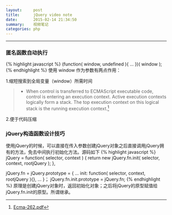 ```yaml
---
layout:     post
title:      jQuery video note
date:       2015-02-14 21:34:50
summary:    视频笔记
categories: php
---
```


---

### 匿名函数自动执行
{% highlight javascript %}
(function( window, undefined ){
    ...
})( window );
{% endhighlight %}
使用 window 作为参数有两点作用：

1.缩短搜索到全局变量（window）所需时间

> * When control is transferred to ECMAScript executable code, control is entering an execution context. Active execution contexts logically form a stack. The top execution context on this logical stack is the running execution context.[^ecma]

2.便于代码压缩

### jQuery构造函数设计技巧
使用jQuery的时候，可以直接在传入参数创建jQuery对象之后直接调用jQuery拥有的方法，免去中间执行初始化方法。源码如下
{% highlight javascript %}
    jQuery = function( selector, context ) {
        return new jQuery.fn.init( selector, context, rootjQuery );
    },
    
jQuery.fn = jQuery.prototype = {
    ...
    init: function( selector, context, rootjQuery ){},
    ...
}；
jQuery.fn.init.prototype = jQuery.fn;
{% endhighlight %}
原理是创建jQuery对象时，返回初始化对象；之后将jQuery的原型赋值给jQuery.fn.init的原型。所谓继承。


[^ecma]:<a href="http://www.ecma-international.org/publications/files/ECMA-ST/Ecma-262.pdf">Ecma-262.pdf</a>